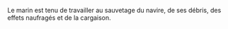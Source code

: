 Le marin est tenu de travailler au sauvetage du navire, de ses débris, des effets naufragés et de la cargaison.